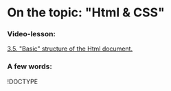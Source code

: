 # On the topic: "Html & CSS"

### Video-lesson:

[3.5. "Basic" structure of the Html document.](https://app.purpleschool.ru/courses/12/sections/172/lessons/1231)

### A few words:

!DOCTYPE
